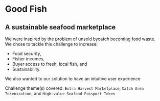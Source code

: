 # Good Fish
## A sustainable seafood marketplace

We were inspired by the problem of unsold bycatch becoming food waste. We chose to tackle this
challenge to increase:
- Food security,
- Fisher incomes,
- Buyer access to fresh, local fish, and
- Sustainability.

We also wanted to our solution to have an intuitive user experience

Challenge theme(s) covered: `Extra Harvest Marketplace`, `Catch Area Tokenization`, and `High-value
Seafood Passport Token`
